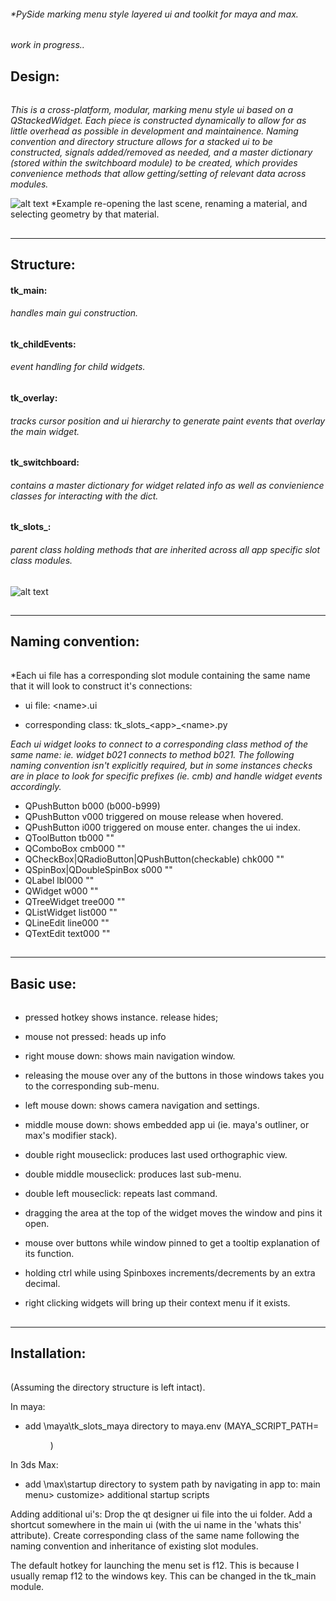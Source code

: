 ###### *PySide marking menu style layered ui and toolkit for maya and max.
*work in progress..*

## Design:
######
*This is a cross-platform, modular, marking menu style ui based on a QStackedWidget.  Each piece is constructed dynamically
to allow for as little overhead as possible in development and maintainence.  Naming convention and directory structure allows for a stacked ui to be constructed, signals added/removed as needed, and a master dictionary (stored within the switchboard module) to be created, which provides convenience methods that allow getting/setting of relevant data across modules.*


![alt text](https://raw.githubusercontent.com/m3trik/tk/master/docs/toolkit_demo.gif)
*Example re-opening the last scene, renaming a material, and selecting geometry by that material.


##
-----------------------------------------------
 Structure:
-----------------------------------------------

#### tk_main:
###### *handles main gui construction.*

#### tk_childEvents:
###### *event handling for child widgets.*

#### tk_overlay:
###### *tracks cursor position and ui hierarchy to generate paint events that overlay the main widget.*

#### tk_switchboard:
###### *contains a master dictionary for widget related info as well as convienience classes for interacting with the dict.*

#### tk_slots_:
###### *parent class holding methods that are inherited across all app specific slot class modules.*


![alt text](https://raw.githubusercontent.com/m3trik/tk/master/docs/dependancy_graph.jpg)


##
-----------------------------------------------
 Naming convention:
-----------------------------------------------

######
*Each ui file has a corresponding slot module containing the same name that it will look to construct it's connections:
* ui file:     \<name\>.ui

* corresponding class: tk_slots_\<app\>_\<name\>.py
 

*Each ui widget looks to connect to a corresponding class method of the same name: ie. widget b021 connects to method b021. The following naming convention isn't explicitly required, but in some instances checks are in place to look for specific prefixes (ie. cmb) and handle widget events accordingly.*

* QPushButton             b000    (b000-b999)
* QPushButton             v000    triggered on mouse release when hovered.
* QPushButton             i000    triggered on mouse enter. changes the ui index.
* QToolButton             tb000   ""
* QComboBox               cmb000  ""
* QCheckBox|QRadioButton|QPushButton(checkable) chk000  ""
* QSpinBox|QDoubleSpinBox s000    ""
* QLabel                  lbl000  ""
* QWidget                 w000    ""
* QTreeWidget             tree000 ""
* QListWidget             list000 ""
* QLineEdit               line000 ""
* QTextEdit               text000 ""

##
-----------------------------------------------
 Basic use:
-----------------------------------------------

######
* pressed hotkey shows instance. release hides;

* mouse not pressed: heads up info

* right mouse down: shows main navigation window.

* releasing the mouse over any of the buttons in those windows takes you to the corresponding sub-menu.

* left mouse down: shows camera navigation and settings.

* middle mouse down: shows embedded app ui (ie. maya's outliner, or max's modifier stack).

* double right mouseclick: produces last used orthographic view.

* double middle mouseclick: produces last sub-menu.

* double left mouseclick: repeats last command.

* dragging the area at the top of the widget moves the window and pins it open.

* mouse over buttons while window pinned to get a tooltip explanation of its function.

* holding ctrl while using Spinboxes increments/decrements by an extra decimal.

* right clicking widgets will bring up their context menu if it exists.


##
-----------------------------------------------
 Installation:
-----------------------------------------------
######
(Assuming the directory structure is left intact).

In maya:
* add \maya\tk_slots_maya directory to maya.env
 (MAYA_SCRIPT_PATH=<dir>)
 
In 3ds Max:
* add \max\startup directory to system path by navigating in app to:
 main menu> customize> additional startup scripts

Adding additional ui's:
Drop the qt designer ui file into the ui folder.
Add a shortcut somewhere in the main ui (with the ui name in the 'whats this' attribute).
Create corresponding class of the same name following the naming convention and inheritance of existing slot modules.  

The default hotkey for launching the menu set is f12. This is because I usually remap f12 to the windows key. This can be changed in the tk_main module.
